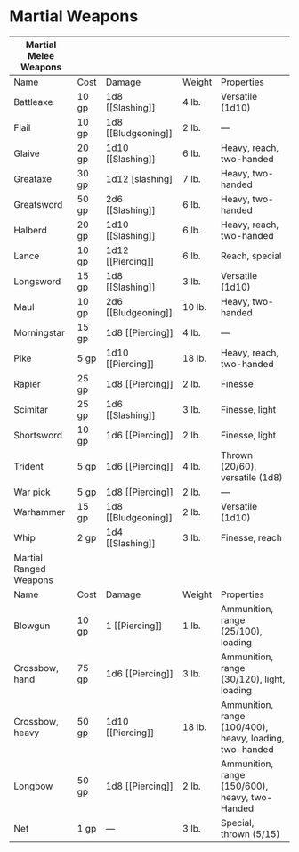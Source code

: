 # Martial Weapons

| Martial Melee Weapons  |       |                     |        |                                                         |
| ---------------------- | ----- | ------------------- | ------ | ------------------------------------------------------- |
| Name                   | Cost  | Damage              | Weight | Properties                                              |
| Battleaxe              | 10 gp | 1d8 [[Slashing]]    | 4 lb.  | Versatile (1d10)                                        |
| Flail                  | 10 gp | 1d8 [[Bludgeoning]] | 2 lb.  | —                                                       |
| Glaive                 | 20 gp | 1d10 [[Slashing]]   | 6 lb.  | Heavy, reach, two-handed                                |
| Greataxe               | 30 gp | 1d12 [slashing]     | 7 lb.  | Heavy, two-handed                                       |
| Greatsword             | 50 gp | 2d6 [[Slashing]]    | 6 lb.  | Heavy, two-handed                                       |
| Halberd                | 20 gp | 1d10 [[Slashing]]   | 6 lb.  | Heavy, reach, two-handed                                |
| Lance                  | 10 gp | 1d12 [[Piercing]]   | 6 lb.  | Reach, special                                          |
| Longsword              | 15 gp | 1d8 [[Slashing]]    | 3 lb.  | Versatile (1d10)                                        |
| Maul                   | 10 gp | 2d6 [[Bludgeoning]] | 10 lb. | Heavy, two-handed                                       |
| Morningstar            | 15 gp | 1d8 [[Piercing]]    | 4 lb.  | —                                                       |
| Pike                   | 5 gp  | 1d10 [[Piercing]]   | 18 lb. | Heavy, reach, two-handed                                |
| Rapier                 | 25 gp | 1d8 [[Piercing]]    | 2 lb.  | Finesse                                                 |
| Scimitar               | 25 gp | 1d6 [[Slashing]]    | 3 lb.  | Finesse, light                                          |
| Shortsword             | 10 gp | 1d6 [[Piercing]]    | 2 lb.  | Finesse, light                                          |
| Trident                | 5 gp  | 1d6 [[Piercing]]    | 4 lb.  | Thrown (20/60), versatile (1d8)                         |
| War pick               | 5 gp  | 1d8 [[Piercing]]    | 2 lb.  | —                                                       |
| Warhammer              | 15 gp | 1d8 [[Bludgeoning]] | 2 lb.  | Versatile (1d10)                                        |
| Whip                   | 2 gp  | 1d4 [[Slashing]]    | 3 lb.  | Finesse, reach                                          |
| Martial Ranged Weapons |       |                     |        |                                                         |
| Name                   | Cost  | Damage              | Weight | Properties                                              |
| Blowgun                | 10 gp | 1 [[Piercing]]      | 1 lb.  | Ammunition, range (25/100), loading                     |
| Crossbow, hand         | 75 gp | 1d6 [[Piercing]]    | 3 lb.  | Ammunition, range (30/120), light, loading              |
| Crossbow, heavy        | 50 gp | 1d10 [[Piercing]]   | 18 lb. | Ammunition, range (100/400), heavy, loading, two-handed |
| Longbow                | 50 gp | 1d8 [[Piercing]]    | 2 lb.  | Ammunition, range (150/600), heavy, two-Handed          |
| Net                    | 1 gp  | —                   | 3 lb.  | Special, thrown (5/15)                                  |
